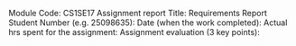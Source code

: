 Module Code: CS1SE17
Assignment report Title: Requirements Report
Student Number (e.g. 25098635):
Date (when the work completed):
Actual hrs spent for the assignment:
Assignment evaluation (3 key points): 